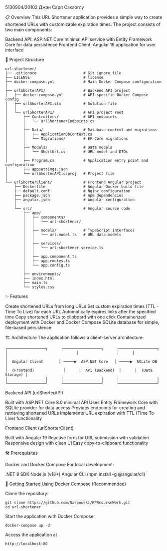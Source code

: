 5130904/20102
Джэн Сарп Сакаоглу

📋 Overview
This URL Shortener application provides a simple way to create shortened URLs with customizable expiration times. The project consists of two main components:

Backend API: ASP.NET Core minimal API service with Entity Framework Core for data persistence
Frontend Client: Angular 19 application for user interface


📁 Project Structure
```
url-shortener/
├── .gitignore                     # Git ignore file
├── LICENSE                        # license
├── docker-compose.yml             # Main Docker Compose configuration
│
├── urlShorterAPI/                 # Backend API project
│   ├── docker-compose.yml         # API-specific Docker Compose config
│   ├── urlShorterAPI.sln          # Solution file
│   │
│   └── urlShorterAPI/             # API project root
│       ├── Controllers/           # API endpoints
│       │   └── UrlShortenerEndpoints.cs 
│       │
│       ├── Data/                  # Database context and migrations
│       │   ├── ApplicationDbContext.cs
│       │   └── Migrations/        # EF Core migrations
│       │
│       ├── Models/                # Data models
│       │   └── ShortUrl.cs        # URL model and DTOs
│       │
│       ├── Program.cs             # Application entry point and configuration
│       ├── appsettings.json       
│       └── urlShorterAPI.csproj   # Project file
│
└── urlShorterClient/              # Frontend Angular project
    ├── Dockerfile                 # Angular Docker build file
    ├── default.conf               # Nginx configuration
    ├── package.json               # npm dependencies
    ├── angular.json               # Angular configuration
    │
    └── src/                       # Angular source code
        ├── app/                   
        │   ├── components/        
        │   │   └── url-shortener/ 
        │   │
        │   ├── models/            # TypeScript interfaces
        │   │   └── url.model.ts   # URL data models
        │   │
        │   ├── services/          
        │   │   └── url-shortener.service.ts  
        │   │
        │   ├── app.component.ts   
        │   ├── app.routes.ts      
        │   └── app.config.ts      
        │
        ├── environments/          
        ├── index.html             
        ├── main.ts                   
        └── styles.css             
```



✨ Features

Create shortened URLs from long URLs
Set custom expiration times (TTL - Time To Live) for each URL
Automatically expires links after the specified time
Copy shortened URLs to clipboard with one click
Containerized deployment with Docker and Docker Compose
SQLite database for simple, file-based persistence

🏗️ Architecture
The application follows a client-server architecture:
```
┌─────────────────┐      ┌─────────────────┐      ┌─────────────────┐
│                               │                 │      │                 │
│  Angular Client       │ ─────▶  ASP.NET Core   │ ─────▶  SQLite DB     │
│  (Frontend)             │      │  API (Backend)  │      │  (Data Storage) │
│                 │      │                 │      │                 │
└─────────────────┘      └─────────────────┘      └─────────────────┘
```
Backend API (urlShorterAPI)

Built with ASP.NET Core 8.0 minimal API
Uses Entity Framework Core with SQLite provider for data access
Provides endpoints for creating and retrieving shortened URLs
Implements URL expiration with TTL (Time To Live) functionality

Frontend Client (urlShorterClient)

Built with Angular 19
Reactive form for URL submission with validation
Responsive design with clean UI
Easy copy-to-clipboard functionality

🛠️ Prerequisites

Docker and Docker Compose
For local development:

.NET 8 SDK
Node.js (v18+)
Angular CLI (npm install -g @angular/cli)



🚀 Getting Started
Using Docker Compose (Recommended)

Clone the repository:
```
git clone https://github.com/Sarpowski/KPRcourseWork.git
cd url-shortener
```
Start the application with Docker Compose:
```
docker-compose up -d
```
Access the application at 
```
http://localhost:80
```
